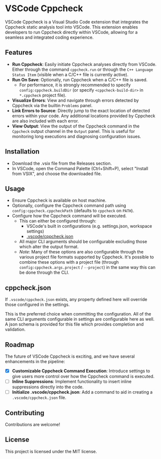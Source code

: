 # VSCode Cppcheck

VSCode Cppcheck is a Visual Studio Code extension that integrates the Cppcheck static analysis tool into VSCode. This extension enables developers to run Cppcheck directly within VSCode, allowing for a seamless and integrated coding experience.

## Features

- **Run Cppcheck**: Easily initiate Cppcheck analyses directly from VSCode. Either through the command `cppcheck.run` or through the `C++ Language Status Item` (visible when a C/C++ file is currently active).
- **Run On Save**: Optionally, run Cppcheck when a C/C++ file is saved.
    - For performance, it is strongly recommended to specify `config:cppcheck.buildDir` (or specify `<cppcheck-build-dir>` in `*.cppcheck` project file).
- **Visualize Errors**: View and navigate through errors detected by Cppcheck via the builtin `Problems` panel.
- **Link Errors to Source**: Directly jump to the exact location of detected errors within your code. Any additional locations provided by Cppcheck are also included with each error.
- **View Output**: View the output of the Cppcheck command in the `Cppcheck` output channel in the `Output` panel. This is useful for monitoring long executions and diagnosing configuration issues.


## Installation

- Download the .vsix file from the Releases section.
- In VSCode, open the Command Palette (Ctrl+Shift+P), select "Install from VSIX", and choose the downloaded file.

## Usage

- Ensure Cppcheck is available on host machine.
- Optionally, configure the Cppcheck command path using `config:cppcheck.cppcheckPath` (defaults to `cppcheck` on `PATH`).
- Configure how the Cppcheck command will be executed.
    - This can either be configured through:
        - VSCode's built in configurations (e.g. settings.json, workspace settings)
        - [.vscode/cppcheck.json](#cppcheck.json)
    - All major CLI arguments should be configurable excluding those which alter the output format.
    - *Note*: Many of these options are also configurable through the various project file formats supported by Cppcheck. It's possible to combine these options with a project file (through `config:cppcheck.args.project` / `--project`) in the same way this can be done through the CLI.

## cppcheck.json

If `.vscode/cppcheck.json` exists, any property defined here will override those configured in the settings.

This is the preferred choice when committing the configuration. All of the same CLI arguments configurable in settings are configurable here as well. A json schema is provided for this file which provides completion and validation.

## Roadmap

The future of VSCode Cppcheck is exciting, and we have several enhancements in the pipeline:

- [x] **Customizable Cppcheck Command Execution**: Introduce settings to give users more control over how the Cppcheck command is executed.
- [ ] **Inline Suppressions**: Implement functionality to insert inline suppressions directly into the code.
- [ ] **Initialize .vscode/cppcheck.json**: Add a command to aid in creating a `.vscode/cppcheck.json` file.

## Contributing

Contributions are welcome!

## License

This project is licensed under the MIT license.